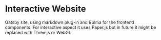 
# Interactive Website

Gatsby site, using markdown plug-in and Bulma for the frontend components.
For interactive aspect it uses Paper.js but in future it might be replaced with Three.js or WebGL

